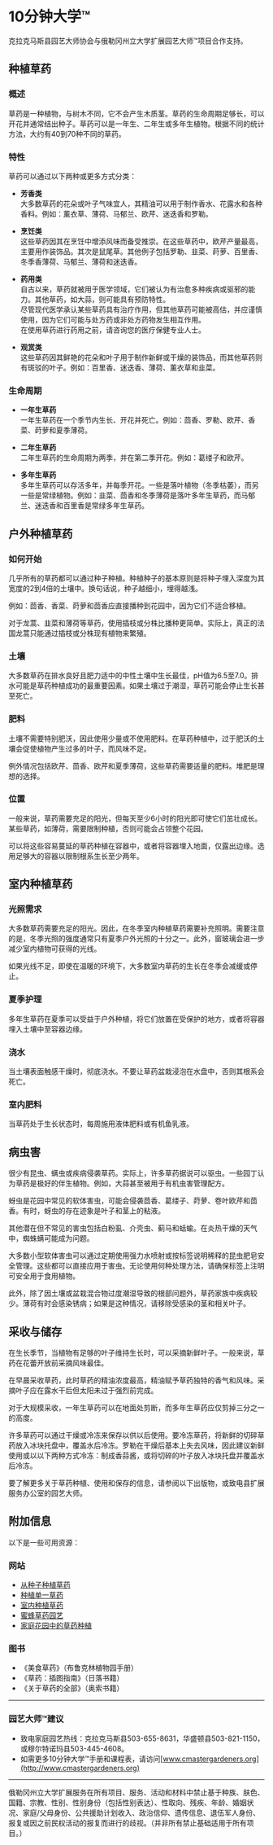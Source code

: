 # 10分钟大学™

克拉克马斯县园艺大师协会与俄勒冈州立大学扩展园艺大师™项目合作支持。

## 种植草药

### 概述

草药是一种植物，与树木不同，它不会产生木质茎。草药的生命周期足够长，可以开花并通常结出种子。草药可以是一年生、二年生或多年生植物。根据不同的统计方法，大约有40到70种不同的草药。

### 特性

草药可以通过以下两种或更多方式分类：

- **芳香类**  
  大多数草药的花朵或叶子气味宜人，其精油可以用于制作香水、花露水和各种香料。例如：薰衣草、薄荷、马郁兰、欧芹、迷迭香和罗勒。

- **烹饪类**  
  这些草药因其在烹饪中增添风味而备受推崇。在这些草药中，欧芹产量最高，主要用作装饰品。其次是鼠尾草。其他例子包括罗勒、韭菜、莳萝、百里香、冬季香薄荷、马郁兰、薄荷和迷迭香。

- **药用类**  
  自古以来，草药就被用于医学领域，它们被认为有治愈多种疾病或驱邪的能力。其他草药，如大蒜，则可能具有预防特性。  
  尽管现代医学承认某些草药具有治疗作用，但其他草药可能被高估，并应谨慎使用，因为它们可能与处方药或非处方药物发生相互作用。  
  在使用草药进行药用之前，请咨询您的医疗保健专业人士。

- **观赏类**  
  这些草药因其鲜艳的花朵和叶子用于制作新鲜或干燥的装饰品，而其他草药则有斑驳的叶子。例如：百里香、迷迭香、薄荷、薰衣草和韭菜。

### 生命周期

- **一年生草药**  
  一年生草药在一个季节内生长、开花并死亡。例如：茴香、罗勒、欧芹、香菜、莳萝和夏季薄荷。

- **二年生草药**  
  二年生草药的生命周期为两季，并在第二季开花。例如：葛缕子和欧芹。

- **多年生草药**  
  多年生草药可以存活多年，并每季开花。一些是落叶植物（冬季枯萎），而另一些是常绿植物。例如：韭菜、茴香和冬季薄荷是落叶多年生草药，而马郁兰、迷迭香和百里香是常绿多年生草药。

## 户外种植草药

### 如何开始

几乎所有的草药都可以通过种子种植。种植种子的基本原则是将种子埋入深度为其宽度的2到4倍的土壤中。换句话说，种子越细小，埋得越浅。  

例如：茴香、香菜、莳萝和茴香应直接播种到花园中，因为它们不适合移植。  

对于龙蒿、韭菜和薄荷等草药，使用插枝或分株比播种更简单。实际上，真正的法国龙蒿只能通过插枝或分株现有植物来繁殖。

### 土壤

大多数草药在排水良好且肥力适中的中性土壤中生长最佳，pH值为6.5至7.0。排水可能是草药种植成功的最重要因素。如果土壤过于潮湿，草药可能会停止生长甚至死亡。

### 肥料

土壤不需要特别肥沃，因此使用少量或不使用肥料。在草药种植中，过于肥沃的土壤会促使植物产生过多的叶子，而风味不足。  

例外情况包括欧芹、茴香、欧芹和夏季薄荷，这些草药需要适量的肥料。堆肥是理想的选择。

### 位置

一般来说，草药需要充足的阳光，但每天至少6小时的阳光即可使它们茁壮成长。某些草药，如薄荷，需要限制种植，否则可能会占领整个花园。  

可以将这些容易蔓延的草药种植在容器中，或者将容器埋入地面，仅露出边缘。选用足够大的容器以限制根系生长至少两年。

## 室内种植草药

### 光照需求

大多数草药需要充足的阳光。因此，在冬季室内种植草药需要补充照明。需要注意的是，冬季光照的强度通常只有夏季户外光照的十分之一。此外，窗玻璃会进一步减少室内植物可获得的光线。  

如果光线不足，即使在温暖的环境下，大多数室内草药的生长在冬季会减缓或停止。  

### 夏季护理

多年生草药在夏季可以受益于户外种植，将它们放置在受保护的地方，或者将容器埋入土壤中至容器边缘。

### 浇水

当土壤表面触感干燥时，彻底浇水。不要让草药盆栽浸泡在水盘中，否则其根系会死亡。

### 室内肥料

当草药处于生长状态时，每周施用液体肥料或有机鱼乳液。

## 病虫害

很少有昆虫、螨虫或疾病侵袭草药。实际上，许多草药据说可以驱虫。一些园丁认为草药是极好的伴生植物。例如，大蒜甚至被用于有机虫害管理配方。  

蚜虫是花园中常见的软体害虫，可能会侵袭茴香、葛缕子、莳萝、卷叶欧芹和茴香。有时，蚜虫的存在迹象是叶子和茎上的粘液。  

其他潜在但不常见的害虫包括白粉虱、介壳虫、蓟马和蛞蝓。在炎热干燥的天气中，蜘蛛螨可能成为问题。

大多数小型软体害虫可以通过定期使用强力水喷射或按标签说明稀释的昆虫肥皂安全管理。这些都可以直接应用于害虫。无论使用何种处理方法，请确保标签上注明可安全用于食用植物。

此外，除了因土壤或盆栽混合物过度潮湿导致的根部问题外，草药家族中疾病较少。薄荷有时会感染锈病；如果是这种情况，请移除受感染的茎和相关叶子。

## 采收与储存

在生长季节，当植物有足够的叶子维持生长时，可以采摘新鲜叶子。一般来说，草药在花蕾开放前采摘风味最佳。  

在早晨采收草药，此时草药的精油浓度最高，精油赋予草药独特的香气和风味。采摘叶子应在露水干后但太阳未过于强烈前完成。

对于大规模采收，一年生草药可以在地面处剪断，而多年生草药应仅剪掉三分之一的高度。

许多草药可以通过干燥或冷冻来保存以供以后使用。要冷冻草药，将新鲜的切碎草药放入冰块托盘中，覆盖水后冷冻。罗勒在干燥后基本上失去风味，因此建议新鲜使用或以以下两种方式冷冻：制成香蒜酱，或将切碎的叶子放入冰块托盘并覆盖水后冷冻。

要了解更多关于草药种植、使用和保存的信息，请参阅以下出版物，或致电县扩展服务办公室的园艺大师。

## 附加信息

以下是一些可用资源：

### 网站

- [从种子种植草药](http://www.backyardgardener.com/herb/)  
- [种植单一草药](http://www.pioneerthinking.com/growingherbs.html)  
- [室内种植草药](http://www.doityourself.com/vegetables/growingherbsindoors.html)  
- [蜜蜂草药园艺](http://altnature.com/library/herb.htm)  
- [家庭花园中的草药种植](http://www.wvu.edu/~agexten/hortcult/herbs/ne208hrb.htm)

### 图书

- 《美食草药》（布鲁克林植物园手册）  
- 《草药：插图指南》（日落书籍）  
- 《关于草药的全部》（奥索书籍）

---

### 园艺大师™建议

- 致电家庭园艺热线：克拉克马斯县503-655-8631，华盛顿县503-821-1150，或穆尔特诺玛县503-445-4608。  
- 如需更多10分钟大学™手册和课程表，请访问[www.cmastergardeners.org](http://www.cmastergardeners.org)

---

俄勒冈州立大学扩展服务在所有项目、服务、活动和材料中禁止基于种族、肤色、国籍、宗教、性别、性别身份（包括性别表达）、性取向、残疾、年龄、婚姻状况、家庭/父母身份、公共援助计划收入、政治信仰、遗传信息、退伍军人身份、报复或因之前民权活动的报复而进行的歧视。（并非所有禁止基础适用于所有项目。）